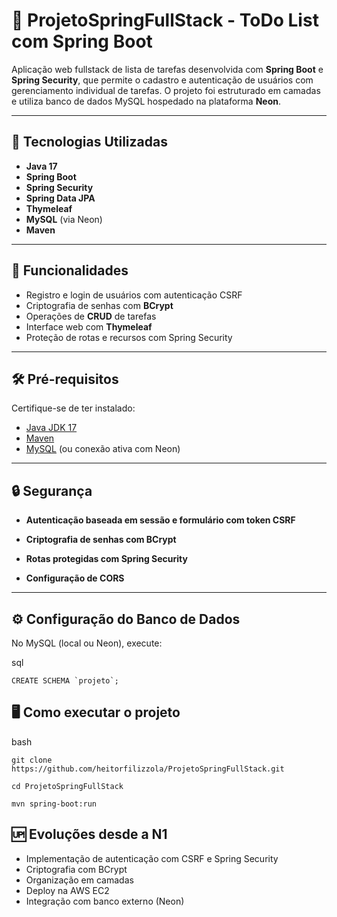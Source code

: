 # 📌 ProjetoSpringFullStack - ToDo List com Spring Boot

Aplicação web fullstack de lista de tarefas desenvolvida com **Spring Boot** e **Spring Security**, que permite o cadastro e autenticação de usuários com gerenciamento individual de tarefas. O projeto foi estruturado em camadas e utiliza banco de dados MySQL hospedado na plataforma **Neon**.

---

## 🚀 Tecnologias Utilizadas

- **Java 17**
- **Spring Boot**
- **Spring Security**
- **Spring Data JPA**
- **Thymeleaf**
- **MySQL** (via Neon)
- **Maven**

---

## 🔐 Funcionalidades

- Registro e login de usuários com autenticação CSRF
- Criptografia de senhas com **BCrypt**
- Operações de **CRUD** de tarefas
- Interface web com **Thymeleaf**
- Proteção de rotas e recursos com Spring Security

---

## 🛠️ Pré-requisitos

Certifique-se de ter instalado:

- [Java JDK 17](https://www.oracle.com/java/technologies/javase/jdk17-archive-downloads.html)
- [Maven](https://maven.apache.org/)
- [MySQL](https://www.mysql.com/) (ou conexão ativa com Neon)

---

## 🔒 Segurança
- **Autenticação baseada em sessão e formulário com token CSRF**

- **Criptografia de senhas com BCrypt**

- **Rotas protegidas com Spring Security**

- **Configuração de CORS**

---

## ⚙️ Configuração do Banco de Dados

No MySQL (local ou Neon), execute:

sql

``CREATE SCHEMA `projeto`;``

## 🖥️ Como executar o projeto

bash

``git clone https://github.com/heitorfilizzola/ProjetoSpringFullStack.git``

``cd ProjetoSpringFullStack``

``mvn spring-boot:run``

## 🆙 Evoluções desde a N1

- Implementação de autenticação com CSRF e Spring Security
- Criptografia com BCrypt
- Organização em camadas
- Deploy na AWS EC2
- Integração com banco externo (Neon)
